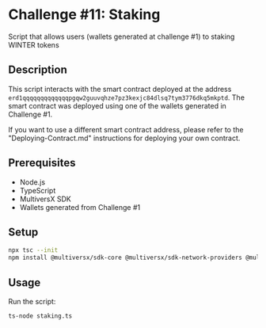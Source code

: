 # Challenge #11: Staking

Script that allows users (wallets generated at challenge #1) to staking WINTER tokens

## Description

This script interacts with the smart contract deployed at the address `erd1qqqqqqqqqqqqqpgqw2guuvqhze7pz3kexjc84dlsq7tym3776dkq5mkptd`. The smart contract was deployed using one of the wallets generated in Challenge #1. 

If you want to use a different smart contract address, please refer to the "Deploying-Contract.md" instructions for deploying your own contract.

## Prerequisites

- Node.js
- TypeScript
- MultiversX SDK
- Wallets generated from Challenge #1

## Setup

```bash
npx tsc --init
npm install @multiversx/sdk-core @multiversx/sdk-network-providers @multiversx/sdk-wallet
```

## Usage

Run the script:
```bash
ts-node staking.ts
